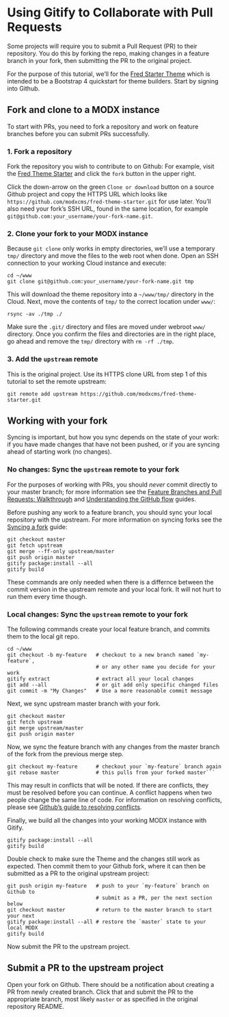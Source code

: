 # Using Gitify to Collaborate with Pull Requests

Some projects will require you to submit a Pull Request (PR) to their repository. You do this by forking the repo, making changes in a feature branch in your fork, then submitting the PR to the original project.

For the purpose of this tutorial, we’ll for the [Fred Starter Theme](https://github.com/modxcms/fred-theme-starter) which is intended to be a Bootstrap 4 quickstart for theme builders. Start by signing into Github.

## Fork and clone to a MODX instance

To start with PRs, you need to fork a repository and work on feature branches before you can submit PRs successfully.

### 1. Fork a repository
Fork the repository you wish to contribute to on Github: For example, visit the [Fred Theme Starter](https://github.com/modxcms/fred-theme-starter) and click the `fork` button in the upper right. 

Click the down-arrow on the green `Clone or download` button on a source Github project and copy the HTTPS URL which looks like `https://github.com/modxcms/fred-theme-starter.git` for use later. You’ll also need your fork’s SSH URL, found in the same location, for example `git@github.com:your_username/your-fork-name.git`.

### 2. Clone your fork to your MODX instance

Because `git clone` only works in empty directories, we’ll use a temporary `tmp/` directory and move the files to the web root when done. Open an SSH connection to your working Cloud instance and execute:

```
cd ~/www
git clone git@github.com:your_username/your-fork-name.git tmp
```

This will download the theme repository into a `~/www/tmp/` directory in the Cloud. Next, move the contents of `tmp/` to the correct location under `www/`:

```
rsync -av ./tmp ./
```

Make sure the `.git/` directory and files are moved under webroot `www/` directory. Once you confirm the files and directories are in the right place, go ahead and remove the `tmp/` directory with `rm -rf ./tmp`.

### 3. Add the `upstream` remote

This is the original project. Use its HTTPS clone URL from step 1 of this tutorial to set the remote upstream:

```
git remote add upstream https://github.com/modxcms/fred-theme-starter.git
```

## Working with your fork

Syncing is important, but how you sync depends on the state of your work: if you have made changes that have not been pushed, or if you are syncing ahead of starting work (no changes).

### No changes: Sync the `upstream` remote to your fork

For the purposes of working with PRs, you should _never_ commit directly to your master branch; for more information see the [Feature Branches and Pull Requests: Walkthrough](https://gist.github.com/vlandham/3b2b79c40bc7353ae95a)  and [Understanding the GitHub flow](https://guides.github.com/introduction/flow/) guides. 

Before pushing any work to a feature branch, you should sync your local repository with the upstream. For more information on syncing forks see the [Syncing a fork](https://help.github.com/articles/syncing-a-fork/) guide:

```
git checkout master
git fetch upstream
git merge --ff-only upstream/master
git push origin master
gitify package:install --all
gitify build
```

These commands are only needed when there is a differnce between the commit version in the upstream remote and your local fork. It will not hurt to run them every time though.

### Local changes: Sync the `upstream` remote to your fork

The following commands create your local feature branch, and commits them to the local git repo.

```
cd ~/www
git checkout -b my-feature   # checkout to a new branch named `my-feature`, 
                             # or any other name you decide for your work
gitify extract               # extract all your local changes
git add --all                # or git add only specific changed files
git commit -m "My Changes"   # Use a more reasonable commit message
```

Next, we sync upstream master branch with your fork.

```
git checkout master
git fetch upstream
git merge upstream/master
git push origin master
```

Now, we sync the feature branch with any changes from the master branch of the fork from the previous merge step.

```
git checkout my-feature      # checkout your `my-feature` branch again
git rebase master            # this pulls from your forked master```
```

This may result in conflicts that will be noted. If there are conflicts, they must be resolved before you can continue. A conflict happens when two people change the same line of code. For information on resolving conflicts, please see [Github’s guide to resolving conflicts](https://help.github.com/articles/resolving-a-merge-conflict-using-the-command-line/). 

Finally, we build all the changes into your working MODX instance with Gitify.

``` 
gitify package:install --all 
gitify build
```

Double check to make sure the Theme and the changes still work as expected. Then commit them to your Github fork, where it can then be submitted as a PR to the original upstream project:

```
git push origin my-feature   # push to your `my-feature` branch on Github to 
                             # submit as a PR, per the next section below
git checkout master          # return to the master branch to start your next 
gitify package:install --all # restore the `master` state to your local MODX
gitify build
```

Now submit the PR to the upstream project.

## Submit a PR to the upstream project

Open your fork on Github. There should be a notification about creating a PR from newly created branch. Click that and submit the PR to the appropriate branch, most likely `master` or as specified in the original repository README.

